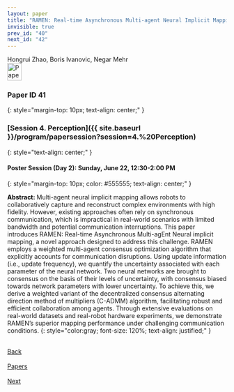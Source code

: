 ```yaml
---
layout: paper
title: "RAMEN: Real-time Asynchronous Multi-agent Neural Implicit Mapping"
invisible: true
prev_id: "40"
next_id: "42"
---
```

<div class="paper-authors">
  <div class="paper-author-box">
    <div class="paper-author-name">Hongrui Zhao, Boris Ivanovic, Negar Mehr</div>
    <div class="paper-author-uni"></div>
  </div>
</div>

<div class="paper-pdf">
  <div>
    <a href="https://www.roboticsproceedings.org/rss21/p041.pdf" title="Download PDF" target="_blank">
      <img src="{{ site.baseurl }}/images/paper_link_cardinal_red.png" alt="Paper PDF" width="33" height="40" />
    </a>
  </div>
</div>

### Paper ID 41
{: style="margin-top: 10px; text-align: center;" }

### [Session 4. Perception]({{ site.baseurl }}/program/papersession?session=4.%20Perception)
{: style="text-align: center;" }

#### Poster Session (Day 2): Sunday, June 22, 12:30-2:00 PM
{: style="margin-top: 10px; color: #555555; text-align: center;" }

<b style="color: black;">Abstract: </b>Multi-agent neural implicit mapping allows robots to collaboratively capture and reconstruct complex environments with high fidelity. However, existing approaches often rely on synchronous communication, which is impractical in real-world scenarios with limited bandwidth and potential communication interruptions.  This paper introduces RAMEN: Real-time Asynchronous Multi-agEnt Neural implicit mapping, a novel approach designed to address this challenge.  RAMEN employs a weighted multi-agent consensus optimization algorithm that explicitly accounts for communication disruptions.  Using update information (i.e., update frequency), we quantify the uncertainty associated with each parameter of the neural network. Two neural networks are brought to consensus on the basis of their levels of uncertainty, with consensus biased towards network parameters with lower uncertainty.  To achieve this, we derive a weighted variant of the decentralized consensus alternating direction method of multipliers (C-ADMM) algorithm, facilitating robust and efficient collaboration among agents.  Through extensive evaluations on real-world datasets and real-robot hardware experiments, we demonstrate RAMEN’s superior mapping performance under challenging communication conditions.
{: style="color:gray; font-size: 120%; text-align: justified;" }

<div class="paper-menu">
  <div class="paper-menu-inner">
    <a href="{{ site.baseurl }}/program/papers/40/" title="Previous Paper">
            <div class="paper-menu-icon">
                <i class="fa fa-chevron-left"></i><br>
                <span class="paper-menu-label">Back</span>
            </div>
        </a>
    <a href="{{ site.baseurl }}/program/papers" title="All Papers">
      <div class="paper-menu-icon">
        <i class="fa fa-list"></i><br>
        <span class="paper-menu-label">Papers</span>
      </div>
    </a>
    <a href="{{ site.baseurl }}/program/papers/42/" title="Next Paper">
            <div class="paper-menu-icon">
                <i class="fa fa-chevron-right"></i><br>
                <span class="paper-menu-label">Next</span>
            </div>
        </a>
  </div>
</div>
